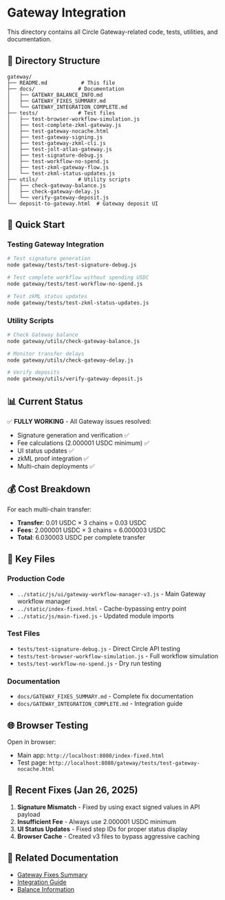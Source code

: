 # Gateway Integration

This directory contains all Circle Gateway-related code, tests, utilities, and documentation.

## 📁 Directory Structure

```
gateway/
├── README.md           # This file
├── docs/              # Documentation
│   ├── GATEWAY_BALANCE_INFO.md
│   ├── GATEWAY_FIXES_SUMMARY.md
│   └── GATEWAY_INTEGRATION_COMPLETE.md
├── tests/             # Test files
│   ├── test-browser-workflow-simulation.js
│   ├── test-complete-zkml-gateway.js
│   ├── test-gateway-nocache.html
│   ├── test-gateway-signing.js
│   ├── test-gateway-zkml-cli.js
│   ├── test-jolt-atlas-gateway.js
│   ├── test-signature-debug.js
│   ├── test-workflow-no-spend.js
│   ├── test-zkml-gateway-flow.js
│   └── test-zkml-status-updates.js
├── utils/             # Utility scripts
│   ├── check-gateway-balance.js
│   ├── check-gateway-delay.js
│   └── verify-gateway-deposit.js
└── deposit-to-gateway.html  # Gateway deposit UI

```

## 🚀 Quick Start

### Testing Gateway Integration

```bash
# Test signature generation
node gateway/tests/test-signature-debug.js

# Test complete workflow without spending USDC
node gateway/tests/test-workflow-no-spend.js

# Test zkML status updates
node gateway/tests/test-zkml-status-updates.js
```

### Utility Scripts

```bash
# Check Gateway balance
node gateway/utils/check-gateway-balance.js

# Monitor transfer delays
node gateway/utils/check-gateway-delay.js

# Verify deposits
node gateway/utils/verify-gateway-deposit.js
```

## 📊 Current Status

✅ **FULLY WORKING** - All Gateway issues resolved:
- Signature generation and verification ✅
- Fee calculations (2.000001 USDC minimum) ✅
- UI status updates ✅
- zkML proof integration ✅
- Multi-chain deployments ✅

## 💰 Cost Breakdown

For each multi-chain transfer:
- **Transfer**: 0.01 USDC × 3 chains = 0.03 USDC
- **Fees**: 2.000001 USDC × 3 chains = 6.000003 USDC
- **Total**: 6.030003 USDC per complete transfer

## 🔧 Key Files

### Production Code
- `../static/js/ui/gateway-workflow-manager-v3.js` - Main Gateway workflow manager
- `../static/index-fixed.html` - Cache-bypassing entry point
- `../static/js/main-fixed.js` - Updated module imports

### Test Files
- `tests/test-signature-debug.js` - Direct Circle API testing
- `tests/test-browser-workflow-simulation.js` - Full workflow simulation
- `tests/test-workflow-no-spend.js` - Dry run testing

### Documentation
- `docs/GATEWAY_FIXES_SUMMARY.md` - Complete fix documentation
- `docs/GATEWAY_INTEGRATION_COMPLETE.md` - Integration guide

## 🌐 Browser Testing

Open in browser:
- Main app: `http://localhost:8080/index-fixed.html`
- Test page: `http://localhost:8080/gateway/tests/test-gateway-nocache.html`

## 📝 Recent Fixes (Jan 26, 2025)

1. **Signature Mismatch** - Fixed by using exact signed values in API payload
2. **Insufficient Fee** - Always use 2.000001 USDC minimum
3. **UI Status Updates** - Fixed step IDs for proper status display
4. **Browser Cache** - Created v3 files to bypass aggressive caching

## 🔗 Related Documentation

- [Gateway Fixes Summary](docs/GATEWAY_FIXES_SUMMARY.md)
- [Integration Guide](docs/GATEWAY_INTEGRATION_COMPLETE.md)
- [Balance Information](docs/GATEWAY_BALANCE_INFO.md)